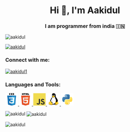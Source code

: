 <h1 align="center">Hi 👋, I'm Aakidul</h1>
<h3 align="center">I am programmer from india 🇮🇳</h3>

<p align="left"> <img src="https://komarev.com/ghpvc/?username=aakidul&label=Profile%20views&color=0e75b6&style=flat" alt="aakidul" /> </p>

<p align="left"> <a href="https://github.com/ryo-ma/github-profile-trophy"><img src="https://github-profile-trophy.vercel.app/?username=aakidul" alt="aakidul" /></a> </p>

<h3 align="left">Connect with me:</h3>
<p align="left">
<a href="https://youtube.com/@Aakidul1?si=GtkliX8vaLhFGFp2" target="blank"><img align="center" src="https://raw.githubusercontent.com/rahuldkjain/github-profile-readme-generator/master/src/images/icons/Social/youtube.svg" alt="aakidul1" height="30" width="40" /></a>
</p>

<h3 align="left">Languages and Tools:</h3>
<p align="left"> <a href="https://www.w3schools.com/css/" target="_blank" rel="noreferrer"> <img src="https://raw.githubusercontent.com/devicons/devicon/master/icons/css3/css3-original-wordmark.svg" alt="css3" width="40" height="40"/> </a> <a href="https://www.w3.org/html/" target="_blank" rel="noreferrer"> <img src="https://raw.githubusercontent.com/devicons/devicon/master/icons/html5/html5-original-wordmark.svg" alt="html5" width="40" height="40"/> </a> <a href="https://developer.mozilla.org/en-US/docs/Web/JavaScript" target="_blank" rel="noreferrer"> <img src="https://raw.githubusercontent.com/devicons/devicon/master/icons/javascript/javascript-original.svg" alt="javascript" width="40" height="40"/> </a> <a href="https://www.linux.org/" target="_blank" rel="noreferrer"> <img src="https://raw.githubusercontent.com/devicons/devicon/master/icons/linux/linux-original.svg" alt="linux" width="40" height="40"/> </a> <a href="https://www.python.org" target="_blank" rel="noreferrer"> <img src="https://raw.githubusercontent.com/devicons/devicon/master/icons/python/python-original.svg" alt="python" width="40" height="40"/> </a> </p>

<p><img align="left" src="https://github-readme-stats.vercel.app/api/top-langs?username=aakidul&show_icons=true&locale=en&layout=compact" alt="aakidul" /></p>

<p>&nbsp;<img align="center" src="https://github-readme-stats.vercel.app/api?username=aakidul&show_icons=true&locale=en" alt="aakidul" /></p>

<p><img align="center" src="https://github-readme-streak-stats.herokuapp.com/?user=aakidul&" alt="aakidul" /></p>

